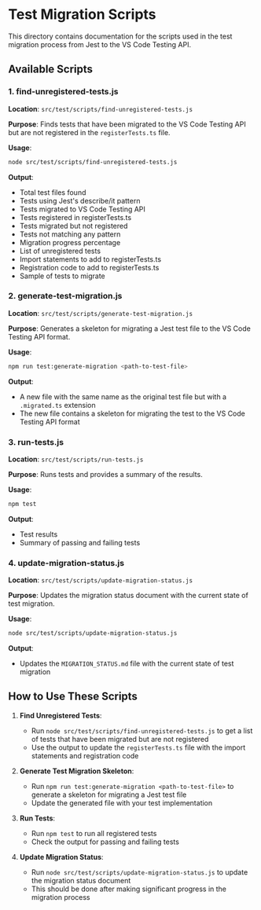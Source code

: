 # Test Migration Scripts

This directory contains documentation for the scripts used in the test migration process from Jest to the VS Code Testing API.

## Available Scripts

### 1. find-unregistered-tests.js

**Location**: `src/test/scripts/find-unregistered-tests.js`

**Purpose**: Finds tests that have been migrated to the VS Code Testing API but are not registered in the `registerTests.ts` file.

**Usage**:
```bash
node src/test/scripts/find-unregistered-tests.js
```

**Output**:
- Total test files found
- Tests using Jest's describe/it pattern
- Tests migrated to VS Code Testing API
- Tests registered in registerTests.ts
- Tests migrated but not registered
- Tests not matching any pattern
- Migration progress percentage
- List of unregistered tests
- Import statements to add to registerTests.ts
- Registration code to add to registerTests.ts
- Sample of tests to migrate

### 2. generate-test-migration.js

**Location**: `src/test/scripts/generate-test-migration.js`

**Purpose**: Generates a skeleton for migrating a Jest test file to the VS Code Testing API format.

**Usage**:
```bash
npm run test:generate-migration <path-to-test-file>
```

**Output**:
- A new file with the same name as the original test file but with a `.migrated.ts` extension
- The new file contains a skeleton for migrating the test to the VS Code Testing API format

### 3. run-tests.js

**Location**: `src/test/scripts/run-tests.js`

**Purpose**: Runs tests and provides a summary of the results.

**Usage**:
```bash
npm test
```

**Output**:
- Test results
- Summary of passing and failing tests

### 4. update-migration-status.js

**Location**: `src/test/scripts/update-migration-status.js`

**Purpose**: Updates the migration status document with the current state of test migration.

**Usage**:
```bash
node src/test/scripts/update-migration-status.js
```

**Output**:
- Updates the `MIGRATION_STATUS.md` file with the current state of test migration

## How to Use These Scripts

1. **Find Unregistered Tests**:
   - Run `node src/test/scripts/find-unregistered-tests.js` to get a list of tests that have been migrated but are not registered
   - Use the output to update the `registerTests.ts` file with the import statements and registration code

2. **Generate Test Migration Skeleton**:
   - Run `npm run test:generate-migration <path-to-test-file>` to generate a skeleton for migrating a Jest test file
   - Update the generated file with your test implementation

3. **Run Tests**:
   - Run `npm test` to run all registered tests
   - Check the output for passing and failing tests

4. **Update Migration Status**:
   - Run `node src/test/scripts/update-migration-status.js` to update the migration status document
   - This should be done after making significant progress in the migration process